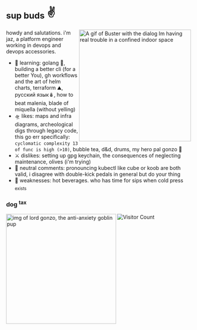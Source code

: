 <!--**juniormince/juniormince** is a ✨ _special_ ✨ repository because its `README.md` (this file) appears on your GitHub profile.-->

# <sub>sup buds</sub> ✌️

<img align="right" alt="A gif of Buster with the dialog Im having real trouble in a confined indoor space" src="https://media.giphy.com/media/3ZA1S5ZYwSRzy/giphy.gif" width="305px;">

howdy and salutations. i'm jaz, a platform engineer \
working in devops and devops accessories.

* 🌱 learning: golang 🐹, building a better cli (for a better You), gh workflows and the art of helm charts, terraform ⛰️, русский язык🪆, how to beat malenia, blade of miquella (without yelling)
* 🛸 likes: maps and infra diagrams, archeological digs through legacy code, this go err specifically: `cyclomatic complexity 13 of func is high (>10)`, bubble tea, d&d, drums, my hero pal gonzo 🐾
* ⚔️️ dislikes: setting up gpg keychain, the consequences of neglecting maintenance, olives (i'm trying)
* 🔮 neutral comments: pronouncing kubectl like cube or koob are both valid, i disagree with double-kick pedals in general but do your thing
* 🦂 weaknesses: hot beverages. who has time for sips when cold press <sub>exists</sub>

### dog <sup>tax</sup> ###

<img align="left" src="https://github.com/juniormince/juniormince/assets/34174060/0bb4b447-d8e0-4435-a6d0-e2cf3728908a" width="300" alt="img of lord gonzo, the anti-anxiety goblin pup"/>

![Visitor Count](https://profile-counter.glitch.me/%7Bjuniormince%7D/count.svg)
